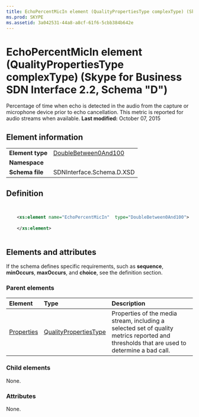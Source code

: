```yaml
---
title: EchoPercentMicIn element (QualityPropertiesType complexType) (Skype for Business SDN Interface 2.2, Schema "D")
ms.prod: SKYPE
ms.assetid: 3a042531-44a8-a8cf-61f6-5cbb384b642e
---
```



# EchoPercentMicIn element (QualityPropertiesType complexType) (Skype for Business SDN Interface 2.2, Schema "D")
Percentage of time when echo is detected in the audio from the capture or microphone device prior to echo cancellation. This metric is reported for audio streams when available. 
 **Last modified:** October 07, 2015
  
    
    


## Element information


|||
|:-----|:-----|
|**Element type**| [DoubleBetween0And100](doublebetween0and100-simpletype.md)|
|**Namespace**||
|**Schema file**|SDNInterface.Schema.D.XSD |
   

## Definition


```XML


    <xs:element name="EchoPercentMicIn"  type="DoubleBetween0And100">
    
    </xs:element>
  
```


## Elements and attributes

If the schema defines specific requirements, such as **sequence**, **minOccurs**, **maxOccurs**, and **choice**, see the definition section. 
  
    
    

### Parent elements



|**Element**|**Type**|**Description**|
|:-----|:-----|:-----|
| [Properties](properties-element-qualitytype-complextype-1.md)| [QualityPropertiesType](qualitypropertiestype-complextype.md)|Properties of the media stream, including a selected set of quality metrics reported and thresholds that are used to determine a bad call. |
   

### Child elements

None. 
  
    
    

### Attributes

None. 
  
    
    

